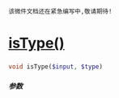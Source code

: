     该微件文档还在紧急编写中,敬请期待!
[isType()](http://twinh.github.com/widget/api/isType)
=====================================================



### 
```php
void isType($input, $type)
```

##### 参数

